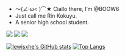 - ～(∠·ω< )⌒★ Ciallo there, I’m @BOOW6
- Just call me Rin Kokuyu.
- A senior high school student.

![](https://komarev.com/ghpvc/?username=BOOW6&style=flat) ![](https://img.shields.io/badge/Dell-Inspiron_5493-blue?style=flat&logo=dell&logoColor=ffffff) ![](https://img.shields.io/badge/Xiaomi-Redmi_Note_13_Pro-blue?style=flat&logo=xiaomi&logoColor=ffffff)

[![lewisxhe's GitHub stats](https://github-readme-stats.vercel.app/api?username=BOOW6&show_icons=true&theme=gruvbox)](https://github.com/anuraghazra/github-readme-stats) [![Top Langs](https://github-readme-stats.vercel.app/api/top-langs/?username=BOOW6&theme=gruvbox)](https://github.com/anuraghazra/github-readme-stats)
